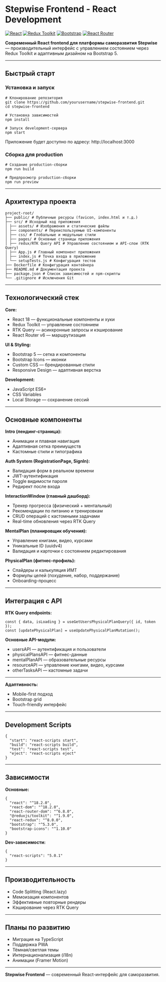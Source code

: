# Stepwise Frontend - React Development

[![React](https://img.shields.io/badge/React-18.2+-61dafb)](https://reactjs.org)
[![Redux Toolkit](https://img.shields.io/badge/Redux_Toolkit-1.9+-764abc)](https://redux-toolkit.js.org)
[![Bootstrap](https://img.shields.io/badge/Bootstrap-5.3+-7952b3)](https://getbootstrap.com)
[![React Router](https://img.shields.io/badge/React_Router-6.8+-ca4245)](https://reactrouter.com)

**Современный React frontend для платформы саморазвития Stepwise** — производительный интерфейс с управлением состоянием через Redux Toolkit и адаптивным дизайном на Bootstrap 5.

---

## Быстрый старт

### Установка и запуск

    # Клонирование репозитория
    git clone https://github.com/yourusername/stepwise-frontend.git
    cd stepwise-frontend

    # Установка зависимостей
    npm install

    # Запуск development-сервера
    npm start

Приложение будет доступно по адресу: http://localhost:3000

### Сборка для production

    # Создание production-сборки
    npm run build

    # Предпросмотр production-сборки
    npm run preview

---

## Архитектура проекта
```
project-root/
├── public/ # Публичные ресурсы (favicon, index.html и т.д.)
├── src/ # Исходный код приложения
│ ├── assets/ # Изображения и статические файлы
│ ├── components/ # Переиспользуемые UI-компоненты
│ ├── css/ # Глобальные и модульные стили
│ ├── pages/ # Основные страницы приложения
│ ├── redux/RTK Query API # Управление состоянием и API-слои (RTK Query)
│ ├── App.js # Главный компонент приложения
│ ├── index.js # Точка входа в приложение
│ └── setupTests.js # Конфигурация тестов
├── Dockerfile # Конфигурация контейнера
├── README.md # Документация проекта
├── package.json # Список зависимостей и npm-скрипты
└── .gitignore # Исключения Git
```
---

## Технологический стек

**Core:**
- React 18 — функциональные компоненты и хуки  
- Redux Toolkit — управление состоянием  
- RTK Query — асинхронные запросы и кэширование  
- React Router v6 — маршрутизация

**UI & Styling:**
- Bootstrap 5 — сетка и компоненты  
- Bootstrap Icons — иконки  
- Custom CSS — брендированные стили  
- Responsive Design — адаптивная верстка

**Development:**
- JavaScript ES6+  
- CSS Variables  
- Local Storage — сохранение сессий  

---

## Основные компоненты

**Intro (лендинг-страница):**
- Анимации и плавная навигация  
- Адаптивная сетка преимуществ  
- Кастомные стили и типографика  

**Auth System (RegistrationPage, SignIn):**
- Валидация форм в реальном времени  
- JWT-аутентификация  
- Toggle видимости пароля  
- Редирект после входа  

**InteractionWindow (главный дашборд):**
- Трекер прогресса (физический + ментальный)  
- Рекомендации по питанию и тренировкам  
- CRUD операций с кастомными задачами  
- Real-time обновления через RTK Query  

**MentalPlan (планировщик обучения):**
- Управление книгами, видео, курсами  
- Уникальные ID (uuidv4)  
- Валидация и карточки с состоянием редактирования  

**PhysicalPlan (фитнес-профиль):**
- Слайдеры и калькуляция ИМТ  
- Формулы целей (похудение, набор, поддержание)  
- Onboarding-процесс  

---

## Интеграция с API

**RTK Query endpoints:**

    const { data, isLoading } = useGetUsersPhysicalPlanQuery({ id, token });
    const [updatePhysicalPlan] = useUpdatePhysicalPlanMutation();

**Основные API-модули:**
- usersAPI — аутентификация и пользователи  
- physicalPlansAPI — фитнес-данные  
- mentalPlanAPI — образовательные ресурсы  
- resourceAPI — управление книгами, видео, курсами  
- otherTasksAPI — кастомные задачи  

---

**Адаптивность:**
- Mobile-first подход  
- Bootstrap grid  
- Touch-friendly интерфейс  

---

## Development Scripts

    {
      "start": "react-scripts start",
      "build": "react-scripts build",
      "test": "react-scripts test",
      "eject": "react-scripts eject"
    }

---

## Зависимости

**Основные:**

    {
      "react": "^18.2.0",
      "react-dom": "^18.2.0",
      "react-router-dom": "^6.8.0",
      "@reduxjs/toolkit": "^1.9.0",
      "react-redux": "^8.0.0",
      "bootstrap": "^5.3.0",
      "bootstrap-icons": "^1.10.0"
    }

**Dev-зависимости:**

    {
      "react-scripts": "5.0.1"
    }

---

## Производительность

- Code Splitting (React.lazy)  
- Мемоизация компонентов  
- Эффективные повторные рендеры  
- Кэширование через RTK Query  

---

## Планы по развитию

- Миграция на TypeScript  
- Поддержка PWA  
- Тёмная/светлая темы  
- Интернационализация (i18n)  
- Анимации (Framer Motion)  

---

**Stepwise Frontend** — современный React-интерфейс для саморазвития.


